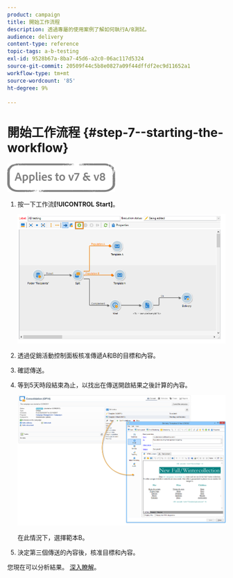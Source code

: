 ```yaml
---
product: campaign
title: 開始工作流程
description: 透過專屬的使用案例了解如何執行A/B測試。
audience: delivery
content-type: reference
topic-tags: a-b-testing
exl-id: 9528b67a-8ba7-45d6-a2c0-06ac117d5324
source-git-commit: 20509f44c5b8e0827a09f44dffdf2ec9d11652a1
workflow-type: tm+mt
source-wordcount: '85'
ht-degree: 9%

---
```


# 開始工作流程 {#step-7--starting-the-workflow}

![](../../assets/common.svg)

1. 按一下工作流&#x200B;**[!UICONTROL Start]**。

   ![](assets/use_case_abtesting_startwkfl_001.png)

1. 透過促銷活動控制面板核准傳遞A和B的目標和內容。
1. 確認傳送。
1. 等到5天時段結束為止，以找出在傳送開啟結果之後計算的內容。

   ![](assets/use_case_abtesting_startwkfl_002.png)

   在此情況下，選擇範本B。

1. 決定第三個傳送的內容後，核准目標和內容。

您現在可以分析結果。 [深入瞭解](a-b-testing-uc-analyzing.md)。
